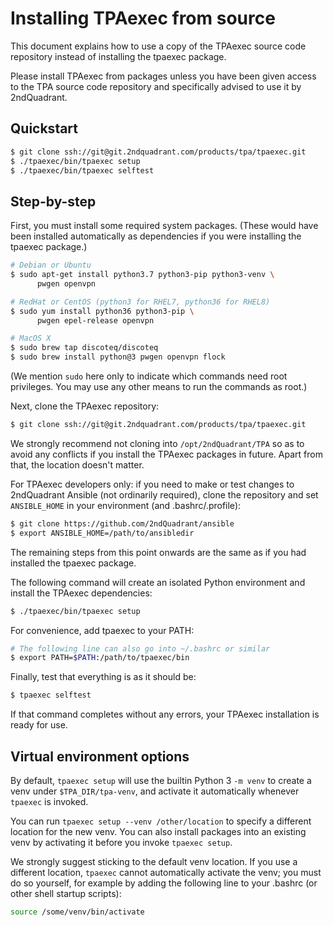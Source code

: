 # Installing TPAexec from source

This document explains how to use a copy of the TPAexec source code
repository instead of installing the tpaexec package.

Please install TPAexec from packages unless you have been given access
to the TPA source code repository and specifically advised to use it by
2ndQuadrant.

## Quickstart

```bash
$ git clone ssh://git@git.2ndquadrant.com/products/tpa/tpaexec.git
$ ./tpaexec/bin/tpaexec setup
$ ./tpaexec/bin/tpaexec selftest
```

## Step-by-step

First, you must install some required system packages. (These would have
been installed automatically as dependencies if you were installing the
tpaexec package.)

```bash
# Debian or Ubuntu
$ sudo apt-get install python3.7 python3-pip python3-venv \
      pwgen openvpn

# RedHat or CentOS (python3 for RHEL7, python36 for RHEL8)
$ sudo yum install python36 python3-pip \
      pwgen epel-release openvpn

# MacOS X
$ sudo brew tap discoteq/discoteq
$ sudo brew install python@3 pwgen openvpn flock
```

(We mention ``sudo`` here only to indicate which commands need root
privileges. You may use any other means to run the commands as root.)

Next, clone the TPAexec repository:

```bash
$ git clone ssh://git@git.2ndquadrant.com/products/tpa/tpaexec.git
```

We strongly recommend not cloning into ``/opt/2ndQuadrant/TPA`` so as to
avoid any conflicts if you install the TPAexec packages in future. Apart
from that, the location doesn't matter.

For TPAexec developers only: if you need to make or test changes to
2ndQuadrant Ansible (not ordinarily required), clone the repository and
set ``ANSIBLE_HOME`` in your environment (and .bashrc/.profile):

```bash
$ git clone https://github.com/2ndQuadrant/ansible
$ export ANSIBLE_HOME=/path/to/ansibledir
```

The remaining steps from this point onwards are the same as if you had
installed the tpaexec package.

The following command will create an isolated Python environment and
install the TPAexec dependencies:

```bash
$ ./tpaexec/bin/tpaexec setup
```

For convenience, add tpaexec to your PATH:

```bash
# The following line can also go into ~/.bashrc or similar
$ export PATH=$PATH:/path/to/tpaexec/bin
```

Finally, test that everything is as it should be:

```bash
$ tpaexec selftest
```

If that command completes without any errors, your TPAexec installation
is ready for use.

## Virtual environment options

By default, ``tpaexec setup`` will use the builtin Python 3 ``-m venv``
to create a venv under ``$TPA_DIR/tpa-venv``, and activate it
automatically whenever ``tpaexec`` is invoked.

You can run ``tpaexec setup --venv /other/location`` to specify a
different location for the new venv. You can also install packages
into an existing venv by activating it before you invoke
``tpaexec setup``.

We strongly suggest sticking to the default venv location. If you use a
different location, ``tpaexec`` cannot automatically activate the venv;
you must do so yourself, for example by adding the following line to
your .bashrc (or other shell startup scripts):

```bash
source /some/venv/bin/activate
```
